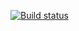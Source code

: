 [![Build status](https://ci.appveyor.com/api/projects/status/w6y3o369wt5lylsu?svg=true)](https://ci.appveyor.com/project/zvasileva/async-await)
